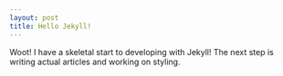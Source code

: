 ```yaml
---
layout: post
title: Hello Jekyll!
---
```


Woot! I have a skeletal start to developing with Jekyll! The next step is writing actual articles and working on styling.
